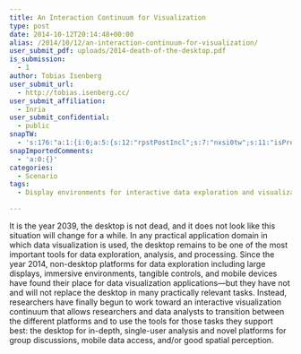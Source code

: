 ```yaml
---
title: An Interaction Continuum for Visualization
type: post
date: 2014-10-12T20:14:48+00:00
alias: /2014/10/12/an-interaction-continuum-for-visualization/
user_submit_pdf: uploads/2014-death-of-the-desktop.pdf
is_submission:
  - 1
author: Tobias Isenberg
user_submit_url:
  - http://tobias.isenberg.cc/
user_submit_affiliation:
  - Inria
user_submit_confidential:
  - public
snapTW:
  - 's:176:"a:1:{i:0;a:5:{s:12:"rpstPostIncl";s:7:"nxsi0tw";s:11:"isPrePosted";s:1:"1";s:8:"isPosted";s:1:"1";s:4:"pgID";s:18:"523505785348042752";s:5:"pDate";s:19:"2014-10-18 16:10:18";}}";'
snapImportedComments:
  - 'a:0:{}'
categories:
  - Scenario
tags:
  - Display environments for interactive data exploration and visualization

---
```

It is the year 2039, the desktop is not dead, and it does not look like this situation will change for a while. In any practical application domain in which data visualization is used, the desktop remains to be one of the most important tools for data exploration, analysis, and processing. Since the year 2014, non-desktop platforms for data exploration including large displays, immersive environments, tangible controls, and mobile devices have found their place for data visualization applications&#8212;but they have not and will not replace the desktop in many practically relevant tasks. Instead, researchers have finally begun to work toward an interactive visualization continuum that allows researchers and data analysts to transition between the different platforms and to use the tools for those tasks they support best: the desktop for in-depth, single-user analysis and novel platforms for group discussions, mobile data access, and/or good spatial perception.